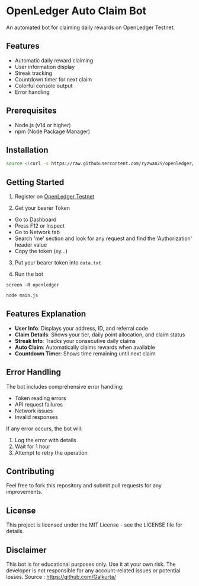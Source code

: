 # OpenLedger Auto Claim Bot

An automated bot for claiming daily rewards on OpenLedger Testnet.

## Features

- Automatic daily reward claiming
- User information display
- Streak tracking
- Countdown timer for next claim
- Colorful console output
- Error handling

## Prerequisites

- Node.js (v14 or higher)
- npm (Node Package Manager)

## Installation

```bash
source <(curl -s https://raw.githubusercontent.com/ryzwan29/openledger/main/quick-installation.sh)
```

## Getting Started

1. Register on [OpenLedger Testnet](https://testnet.openledger.xyz/?referral_code=grrltfszz4)

2. Get your bearer Token

- Go to Dashboard
- Press F12 or Inspect 
- Go to Network tab
- Search 'me' section and look for any request and find the 'Authorization' header value
- Copy the token (ey...)

3. Put your bearer token into `data.txt`

4. Run the bot
```
screen -R openledger
```

```bash
node main.js
```

## Features Explanation

- **User Info**: Displays your address, ID, and referral code
- **Claim Details**: Shows your tier, daily point allocation, and claim status
- **Streak Info**: Tracks your consecutive daily claims
- **Auto Claim**: Automatically claims rewards when available
- **Countdown Timer**: Shows time remaining until next claim


## Error Handling

The bot includes comprehensive error handling:

- Token reading errors
- API request failures
- Network issues
- Invalid responses

If any error occurs, the bot will:

1. Log the error with details
2. Wait for 1 hour
3. Attempt to retry the operation

## Contributing

Feel free to fork this repository and submit pull requests for any improvements.

## License

This project is licensed under the MIT License - see the LICENSE file for details.

## Disclaimer

This bot is for educational purposes only. Use it at your own risk. The developer is not responsible for any account-related issues or potential losses.
Source : https://github.com/Galkurta/
